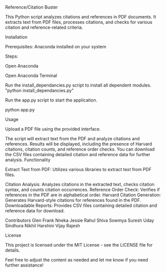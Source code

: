 Reference/Citation Buster

This Python script analyzes citations and references in PDF documents. It extracts text from PDF files, processes citations, and checks for various citation and reference-related criteria.

Installation

Prerequisites:
Anaconda installed on your system


Steps:

Open Anaconda

Open Anaconda Terminal

Run the install_dependancies.py script to install all dependent modules.
"python install_dependancies.py"

Run the app.py script to start the application.

python app.py

Usage

Upload a PDF file using the provided interface.

The script will extract text from the PDF and analyze citations and references.
Results will be displayed, including the presence of Harvard citations, citation counts, and reference order checks.
You can download the CSV files containing detailed citation and reference data for further analysis.
Functionality

Extract Text from PDF: Utilizes various libraries to extract text from PDF files.

Citation Analysis: Analyzes citations in the extracted text, checks citation syntax, and counts citation occurrences.
Reference Order Check: Verifies if references in the PDF are in alphabetical order.
Harvard Citation Generation: Generates Harvard-style citations for references found in the PDF.
Downloadable Reports: Provides CSV files containing detailed citation and reference data for download.

Contributors
Glen
Frank
Nneka 
Jessie
Rahul
Shiva
Sowmya
Suresh
Uday
Sindhura
Nikhil
Harshini
Vijay
Rajesh



License

This project is licensed under the MIT License - see the LICENSE file for details.

Feel free to adjust the content as needed and let me know if you need further assistance!
